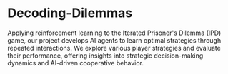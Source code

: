 # Decoding-Dilemmas
Applying reinforcement learning to the Iterated Prisoner's Dilemma (IPD) game, our project develops AI agents to learn optimal strategies through repeated interactions. We explore various player strategies and evaluate their performance, offering insights into strategic decision-making dynamics and AI-driven cooperative behavior.
